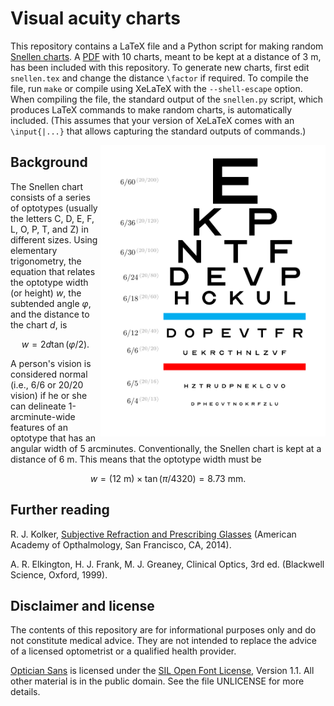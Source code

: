 # Visual acuity charts

This repository contains a LaTeX file and a Python script for making
random [Snellen charts][snellen].  A [PDF][pdf] with 10 charts, meant to
be kept at a distance of 3 m, has been included with this repository.
To generate new charts, first edit `snellen.tex` and change the distance
`\factor` if required.  To compile the file, run `make` or compile using
XeLaTeX with the `--shell-escape` option.  When compiling the file, the
standard output of the `snellen.py` script, which produces LaTeX
commands to make random charts, is automatically included.  (This
assumes that your version of XeLaTeX comes with an `\input{|...}` that
allows capturing the standard outputs of commands.)

<img align="right" width=360px src="https://raw.githubusercontent.com/manu-mannattil/assets/master/vachart/snellen.svg"/>

## Background

The Snellen chart consists of a series of optotypes (usually the letters
C, D, E, F, L, O, P, T, and Z) in different sizes. Using elementary
trigonometry, the equation that relates the optotype width (or height)
$w$, the subtended angle $φ$, and the distance to the chart $d$,
is

$$w = 2d\tan(\varphi/2).$$

A person's vision is considered normal (i.e., 6/6 or 20/20 vision) if he
or she can delineate 1-arcminute-wide features of an optotype that has
an angular width of 5 arcminutes.  Conventionally, the Snellen chart is
kept at a distance of 6 m.  This means that the optotype width must be

$$w = (12~\text{m})\times\tan(\pi/4320) = 8.73~\text{mm}.$$

## Further reading

R. J. Kolker, [Subjective Refraction and Prescribing Glasses][sub] (American Academy of Opthalmology, San Francisco, CA, 2014).

A. R. Elkington, H. J. Frank, M. J. Greaney, Clinical Optics, 3rd ed. (Blackwell Science, Oxford, 1999).

## Disclaimer and license

The contents of this repository are for informational purposes only and
do not constitute medical advice. They are not intended to replace the
advice of a licensed optometrist or a qualified health provider.

[Optician Sans][optsans] is licensed under the [SIL Open Font
License][sil], Version 1.1.  All other material is in the public domain.
See the file UNLICENSE for more details.

[snellen]: https://en.wikipedia.org/wiki/Snellen_chart
[optsans]: https://optician-sans.com
[sil]: http://scripts.sil.org/OFL
[sub]: http://web.archive.org/web/20220309081507/https://www.aao.org/Assets/563fc40b-1466-477e-bc12-4e62f8b2d324/635476894936870000/subjective-refraction-prescribing-glasses-pdf
[pdf]: https://raw.githubusercontent.com/manu-mannattil/vachart/master/snellen.pdf
